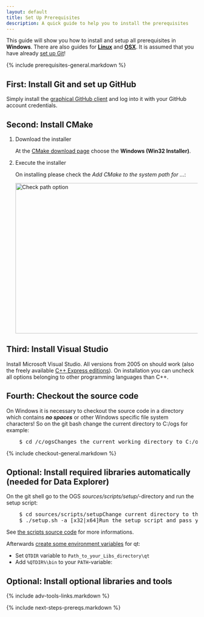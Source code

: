 ```yaml
---
layout: default
title: Set Up Prerequisites
description: A quick guide to help you to install the prerequisites
---
```


<p class="intro">This guide will show you how to install and setup all prerequisites in <strong>Windows</strong>. There are also guides for <strong><a href="{{site.baseurl}}/linux-prerequisites">Linux</a></strong> and <strong><a href="{{site.baseurl}}/mac-prerequisites">OSX</a></strong>. It is assumed that you have already <a href="https://help.github.com/articles/set-up-git">set up Git</a>!</p>

{% include prerequisites-general.markdown %}

## <span class="step">First:</span> Install Git and set up GitHub ##

Simply install the [graphical GitHub client](http://windows.github.com/) and log into it with your GitHub account credentials.

## <span class="step">Second:</span> Install CMake ##

1. <span class="step-title">Download the installer</span>

	At the [CMake download page](http://www.cmake.org/cmake/resources/software.html)
	choose the **Windows (Win32 Installer)**.

2. <span class="step-title">Execute the installer</span>

	On installing please check the *Add CMake to the system path for ...*:

	<img src="{{site.baseurl}}/images/cmake-win-install.png" width="511" height="396" alt="Check path option" />

## <span class="step">Third:</span> Install Visual Studio ##

Install Microsoft Visual Studio. All versions from 2005 on should work (also
the freely available [C++ Express editions](http://www.microsoft.com/germany/express/)).
On installation you can uncheck all options belonging to other programming
languages than C++.

## <span class="step">Fourth:</span> Checkout the source code ##

On Windows it is necessary to checkout the source code in a directory which contains ***no spaces*** or other Windows specific file system characters! So
on the git bash change the current directory to C:/ogs for example:

<pre class="terminal bootcamp">
	<span class="codeline">$ cd /c/ogs<span>Changes the current working directory to C:/ogs</span></span>
</pre>

{% include checkout-general.markdown %}

## <span class="step">Optional:</span> Install required libraries automatically (needed for Data Explorer) ##

On the git shell go to the OGS *sources/scripts/setup/*-directory and run the setup
script:

<pre class="terminal bootcamp">
	<span class="codeline">$ cd sources/scripts/setup<span>Change current directory to the script directory</span></span>
	<span class="codeline">$ ./setup.sh -a [x32|x64]<span>Run the setup script and pass your architecture: choose either x32 or x64</span></span>
</pre>

See [the scripts source code](https://github.com/ufz/ogs/tree/master/scripts/setup) for more informations.

Afterwards [create some environment variables](http://www.itechtalk.com/thread3595.html) for qt:

- Set `QTDIR` variable to `Path_to_your_Libs_directory\qt`
- Add `%QTDIR%\bin` to your `PATH`-variable:

## <span class="step">Optional:</span> Install optional libraries and tools ##

{% include adv-tools-links.markdown %}

{% include next-steps-prereqs.markdown %}